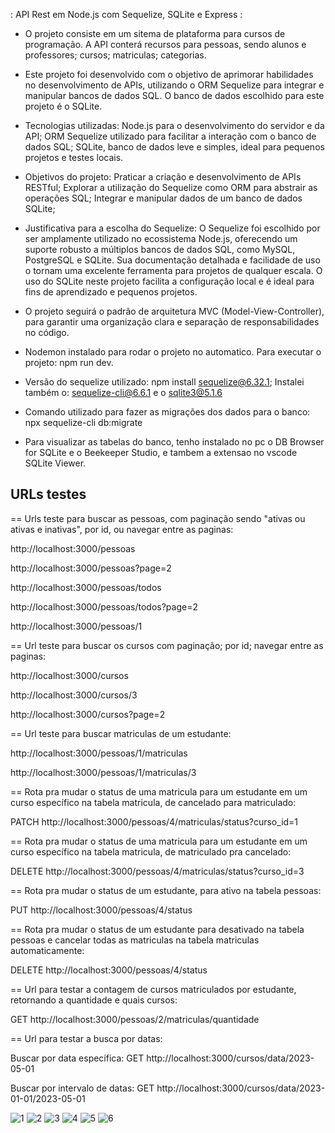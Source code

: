 : API Rest em Node.js com Sequelize, SQLite e Express :

- O projeto consiste em um sitema de plataforma para cursos de programação. A API conterá recursos para pessoas, sendo alunos e professores; cursos; matriculas; categorias.

- Este projeto foi desenvolvido com o objetivo de aprimorar habilidades no desenvolvimento de APIs, utilizando o ORM Sequelize para integrar e manipular bancos de dados SQL. O banco de dados escolhido para este projeto é o SQLite.

- Tecnologias utilizadas: Node.js para o desenvolvimento do servidor e da API; ORM Sequelize utilizado para facilitar a interação com o banco de dados SQL; SQLite, banco de dados leve e simples, ideal para pequenos projetos e testes locais.

- Objetivos do projeto: Praticar a criação e desenvolvimento de APIs RESTful; Explorar a utilização do Sequelize como ORM para abstrair as operações SQL; Integrar e manipular dados de um banco de dados SQLite;

- Justificativa para a escolha do Sequelize: O Sequelize foi escolhido por ser amplamente utilizado no ecossistema Node.js, oferecendo um suporte robusto a múltiplos bancos de dados SQL, como MySQL, PostgreSQL e SQLite. Sua documentação detalhada e facilidade de uso o tornam uma excelente ferramenta para projetos de qualquer escala. O uso do SQLite neste projeto facilita a configuração local e é ideal para fins de aprendizado e pequenos projetos.

- O projeto seguirá o padrão de arquitetura MVC (Model-View-Controller), para garantir uma organização clara e separação de responsabilidades no código.

- Nodemon instalado para rodar o projeto no automatico. Para executar o projeto: npm run dev.

- Versão do sequelize utilizado: npm install sequelize@6.32.1; Instalei também o: sequelize-cli@6.6.1 e o sqlite3@5.1.6 

- Comando utilizado para fazer as migrações dos dados para o banco: npx sequelize-cli db:migrate

- Para visualizar as tabelas do banco, tenho instalado no pc o DB Browser for SQLite e o Beekeeper Studio, e tambem a extensao no vscode SQLite Viewer.

## URLs testes

== Urls teste para buscar as pessoas, com paginação sendo "ativas ou ativas e inativas", por id, ou navegar entre as paginas: 

http://localhost:3000/pessoas

http://localhost:3000/pessoas?page=2

http://localhost:3000/pessoas/todos

http://localhost:3000/pessoas/todos?page=2

http://localhost:3000/pessoas/1

== Url teste para buscar os cursos com paginação; por id; navegar entre as paginas:

http://localhost:3000/cursos

http://localhost:3000/cursos/3

http://localhost:3000/cursos?page=2

== Url teste para buscar matriculas de um estudante:

http://localhost:3000/pessoas/1/matriculas

http://localhost:3000/pessoas/1/matriculas/3

== Rota pra mudar o status de uma matricula para um estudante em um curso específico na tabela matricula, de cancelado para matriculado:

PATCH http://localhost:3000/pessoas/4/matriculas/status?curso_id=1

== Rota pra mudar o status de uma matricula para um estudante em um curso específico na tabela matricula, de matriculado pra cancelado:

DELETE http://localhost:3000/pessoas/4/matriculas/status?curso_id=3

== Rota pra mudar o status de um estudante, para ativo na tabela pessoas: 

PUT http://localhost:3000/pessoas/4/status

== Rota pra mudar o status de um estudante para desativado na tabela pessoas e cancelar todas as matriculas na tabela matriculas automaticamente: 

DELETE http://localhost:3000/pessoas/4/status

== Url para testar a contagem de cursos matriculados por estudante, retornando a quantidade e quais cursos: 

GET http://localhost:3000/pessoas/2/matriculas/quantidade

== Url para testar a busca por datas: 

Buscar por data específica: GET http://localhost:3000/cursos/data/2023-05-01

Buscar por intervalo de datas: GET http://localhost:3000/cursos/data/2023-01-01/2023-05-01

![1](https://github.com/user-attachments/assets/1c63b47a-d298-4abf-bf92-4ff055e623b6)
![2](https://github.com/user-attachments/assets/a4946992-9fe8-4eb5-b8d5-c09dfa8e92f9)
![3](https://github.com/user-attachments/assets/60c256d6-3fb4-4545-a845-2845a04a25d7)
![4](https://github.com/user-attachments/assets/bfe9a7a8-5bb0-4fd0-96dd-db2cff769797)
![5](https://github.com/user-attachments/assets/d9f65b94-f175-4096-9857-9f79c82f8ec5)
![6](https://github.com/user-attachments/assets/6f2e93f1-4858-4622-8632-c1ced540e80b)






